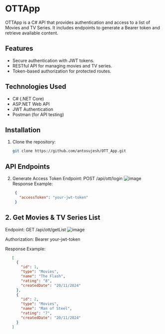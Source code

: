 # OTTApp

OTTApp is a C# API that provides authentication and access to a list of Movies and TV Series. It includes endpoints to generate a Bearer token and retrieve available content.

## Features
- Secure authentication with JWT tokens.
- RESTful API for managing movies and TV series.
- Token-based authorization for protected routes.

## Technologies Used
- C# (.NET Core)
- ASP.NET Web API
- JWT Authentication
- Postman (for API testing)

## Installation

1. Clone the repository:
   ```sh
   git clone https://github.com/antosujesh/OTT_App.git


## API Endpoints

2. Generate Access Token
Endpoint:
POST /api/ott/login
![image](https://github.com/user-attachments/assets/3c8da8aa-d6a0-455b-8ea2-9cb6c778a67a)
Response Example:

   ```json
    {
      "accessToken": "your-jwt-token"
    }


## 2. Get Movies & TV Series List
Endpoint:
GET /api/ott/getList
![image](https://github.com/user-attachments/assets/60a7447a-a7b0-4336-a46f-d4ac1c3d47df)

Authorization: Bearer your-jwt-token

Response Example:
   ```json
      [
        {
          "id": 1,
          "type": "Movies",
          "name": "The Flash",
          "rating": "8",
          "createdDate": "20/11/2024"
        },
        {
          "id": 2,
          "type": "Movies",
          "name": "Man of Steel",
          "rating": "7",
          "createdDate": "20/11/2024"
        }
      ]
